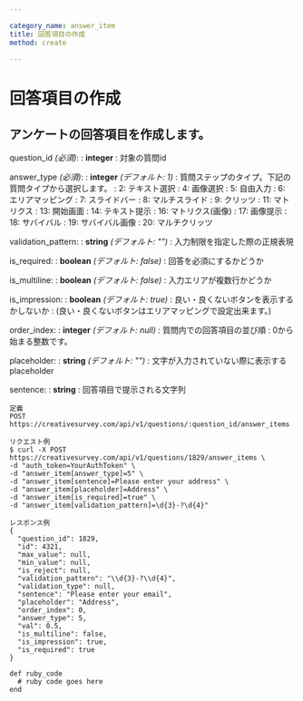 ```yaml
---

category_name: answer_item
title: 回答項目の作成
method: create

---
```


# 回答項目の作成

## アンケートの回答項目を作成します。

question_id _(必須)_:
: __integer__
: 対象の質問id

answer_type _(必須)_:
: __integer__ _(デフォルト: 1)_
: 質問ステップのタイプ。下記の質問タイプから選択します。
: 2: テキスト選択
: 4: 画像選択
: 5: 自由入力
: 6: エリアマッピング
: 7: スライドバー
: 8: マルチスライド
: 9: クリッツ
: 11: マトリクス
: 13: 開始画面
: 14: テキスト提示
: 16: マトリクス(画像)
: 17: 画像提示
: 18: サバイバル
: 19: サバイバル画像
: 20: マルチクリッツ

validation_pattern:
: __string__ _(デフォルト: "")_
: 入力制限を指定した際の正規表現

is_required:
: __boolean__ _(デフォルト: false)_
: 回答を必須にするかどうか

is_multiline:
: __boolean__ _(デフォルト: false)_
: 入力エリアが複数行かどうか

is_impression:
: __boolean__ _(デフォルト: true)_
: 良い・良くないボタンを表示するかしないか
: (良い・良くないボタンはエリアマッピングで設定出来ます。)

order_index:
: __integer__ _(デフォルト: null)_
: 質問内での回答項目の並び順
: 0から始まる整数です。

placeholder:
: __string__ _(デフォルト: "")_
: 文字が入力されていない際に表示するplaceholder

sentence:
: __string__
: 回答項目で提示される文字列

~~~
定義
POST https://creativesurvey.com/api/v1/questions/:question_id/answer_items

リクエスト例
$ curl -X POST https://creativesurvey.com/api/v1/questions/1829/answer_items \
-d "auth_token=YourAuthToken" \
-d "answer_item[answer_type]=5" \
-d "answer_item[sentence]=Please enter your address" \
-d "answer_item[placeholder]=Address" \
-d "answer_item[is_required]=true" \
-d "answer_item[validation_pattern]=\d{3}-?\d{4}"

レスポンス例
{
  "question_id": 1829,
  "id": 4321,
  "max_value": null,
  "min_value": null,
  "is_reject": null,
  "validation_pattern": "\\d{3}-?\\d{4}",
  "validation_type": null,
  "sentence": "Please enter your email",
  "placeholder": "Address",
  "order_index": 0,
  "answer_type": 5,
  "val": 0.5,
  "is_multiline": false,
  "is_impression": true,
  "is_required": true
}

~~~

~~~
def ruby_code
  # ruby code goes here
end
~~~

